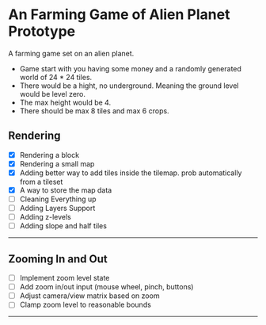 # An Farming Game of Alien Planet Prototype  
A farming game set on an alien planet. 
- Game start with you having some money and a randomly generated world of 24 * 24 tiles.
- There would be a hight, no underground. Meaning the ground level would be level zero.
- The max height would be 4.
- There should be max 8 tiles and max 6 crops.

## Rendering 
- [X] Rendering a block
- [X] Rendering a small map
- [X] Adding better way to add tiles inside the tilemap. prob automatically from a tileset
- [X] A way to store the map data
- [ ] Cleaning Everything up
- [ ] Adding Layers Support 
- [ ] Adding z-levels
- [ ] Adding slope and half tiles

---

## Zooming In and Out
- [ ] Implement zoom level state
- [ ] Add zoom in/out input (mouse wheel, pinch, buttons)
- [ ] Adjust camera/view matrix based on zoom
- [ ] Clamp zoom level to reasonable bounds

---
